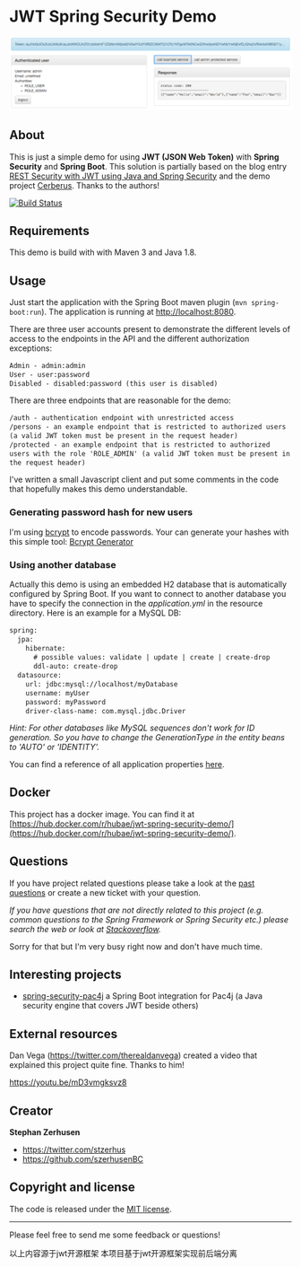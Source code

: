 # JWT Spring Security Demo

![Screenshot from running application](etc/screenshot-jwt-spring-security-demo.png?raw=true "Screenshot JWT Spring Security Demo")

## About
This is just a simple demo for using **JWT (JSON Web Token)** with **Spring Security** and
**Spring Boot**. This solution is partially based on the blog entry
[REST Security with JWT using Java and Spring Security](https://www.toptal.com/java/rest-security-with-jwt-spring-security-and-java)
and the demo project [Cerberus](https://github.com/brahalla/Cerberus). Thanks to the authors!

[![Build Status](https://travis-ci.org/szerhusenBC/jwt-spring-security-demo.svg?branch=master)](https://travis-ci.org/szerhusenBC/jwt-spring-security-demo)

## Requirements
This demo is build with with Maven 3 and Java 1.8.

## Usage
Just start the application with the Spring Boot maven plugin (`mvn spring-boot:run`). The application is
running at [http://localhost:8080](http://localhost:8080).

There are three user accounts present to demonstrate the different levels of access to the endpoints in
the API and the different authorization exceptions:
```
Admin - admin:admin
User - user:password
Disabled - disabled:password (this user is disabled)
```

There are three endpoints that are reasonable for the demo:
```
/auth - authentication endpoint with unrestricted access
/persons - an example endpoint that is restricted to authorized users (a valid JWT token must be present in the request header)
/protected - an example endpoint that is restricted to authorized users with the role 'ROLE_ADMIN' (a valid JWT token must be present in the request header)
```

I've written a small Javascript client and put some comments in the code that hopefully makes this demo
understandable.

### Generating password hash for new users

I'm using [bcrypt](https://en.wikipedia.org/wiki/Bcrypt) to encode passwords. Your can generate your hashes with this simple tool: [Bcrypt Generator](https://www.bcrypt-generator.com)

### Using another database

Actually this demo is using an embedded H2 database that is automatically configured by Spring Boot. If you want to connect to another database you have to specify the connection in the *application.yml* in the resource directory. Here is an example for a MySQL DB:

```
spring:
  jpa:
    hibernate:
      # possible values: validate | update | create | create-drop
      ddl-auto: create-drop
  datasource:
    url: jdbc:mysql://localhost/myDatabase
    username: myUser
    password: myPassword
    driver-class-name: com.mysql.jdbc.Driver
```

*Hint: For other databases like MySQL sequences don't work for ID generation. So you have to change the GenerationType in the entity beans to 'AUTO' or 'IDENTITY'.*

You can find a reference of all application properties [here](http://docs.spring.io/spring-boot/docs/current/reference/html/common-application-properties.html).

## Docker
This project has a docker image. You can find it at [https://hub.docker.com/r/hubae/jwt-spring-security-demo/](https://hub.docker.com/r/hubae/jwt-spring-security-demo/).

## Questions
If you have project related questions please take a look at the [past questions](https://github.com/szerhusenBC/jwt-spring-security-demo/issues?utf8=%E2%9C%93&q=is%3Aissue%20is%3Aopen%2Cclosed%20label%3Aquestion%20) or create a new ticket with your question.

*If you have questions that are not directly related to this project (e.g. common questions to the Spring Framework or Spring Security etc.) please search the web or look at [Stackoverflow](http://www.stackoverflow.com).*

Sorry for that but I'm very busy right now and don't have much time.

## Interesting projects

* [spring-security-pac4j](https://github.com/pac4j/spring-security-pac4j) a Spring Boot integration for Pac4j (a Java security engine that covers JWT beside others)

## External resources

Dan Vega (https://twitter.com/therealdanvega) created a video that explained this project quite fine. Thanks to him!

https://youtu.be/mD3vmgksvz8

## Creator

**Stephan Zerhusen**

* <https://twitter.com/stzerhus>
* <https://github.com/szerhusenBC>

## Copyright and license

The code is released under the [MIT license](LICENSE?raw=true).

---------------------------------------

Please feel free to send me some feedback or questions!

以上内容源于jwt开源框架
本项目基于jwt开源框架实现前后端分离
